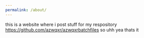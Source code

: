 ```yaml
---
permalink: /about/
---
```

this is a website where i
post stuff for my respository
  https://github.com/azwqxr/azwqxrbatchfiles
so uhh yea thats it
